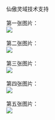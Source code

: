 仙傲灵域技术支持</br></br>
第一张图片：</br>
![](https://github.com/paodao/paemeng/blob/xaly/1.png?raw=true)</br></br>
第二张图片：</br>
![](https://github.com/paodao/paemeng/blob/xaly/2.png?raw=true)</br></br>
第三张图片：</br>
![](https://github.com/paodao/paemeng/blob/xaly/3.png?raw=true)</br></br>
第四张图片：</br>
![](https://github.com/paodao/paemeng/blob/xaly/4.png?raw=true)</br></br>
第五张图片：</br>
![](https://github.com/paodao/paemeng/blob/xaly/5.png?raw=true)</br></br>
